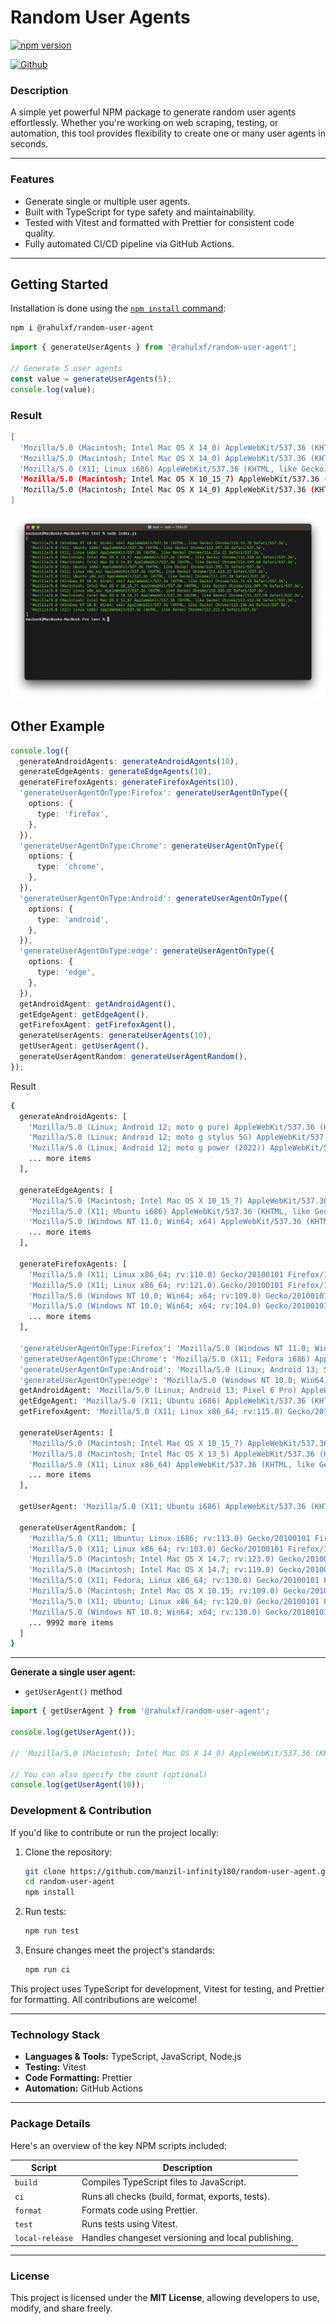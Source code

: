 # Random User Agents

[![npm version](https://badge.fury.io/js/@rahulxf%2Frandom-user-agent.svg)](https://badge.fury.io/js/@rahulxf%2Frandom-user-agent)

[![Github](https://github.com/manzil-infinity180/random-user-agent/actions/workflows/ci.yml/badge.svg?event=push)](https://github.com/manzil-infinity180/random-user-agent/actions/workflows/ci.yml)

### Description

A simple yet powerful NPM package to generate random user agents effortlessly. Whether you're working on web scraping, testing, or automation, this tool provides flexibility to create one or many user agents in seconds.

---

### Features

- Generate single or multiple user agents.
- Built with TypeScript for type safety and maintainability.
- Tested with Vitest and formatted with Prettier for consistent code quality.
- Fully automated CI/CD pipeline via GitHub Actions.

---

## Getting Started

Installation is done using the
[`npm install` command](https://docs.npmjs.com/getting-started/installing-npm-packages-locally):

```bash
npm i @rahulxf/random-user-agent
```

```js
import { generateUserAgents } from '@rahulxf/random-user-agent';

// Generate 5 user agents
const value = generateUserAgents(5);
console.log(value);
```

### Result

```bash
[
  'Mozilla/5.0 (Macintosh; Intel Mac OS X 14_0) AppleWebKit/537.36 (KHTML, like Gecko) Chrome/114.350.56 Safari/537.36',
  'Mozilla/5.0 (Macintosh; Intel Mac OS X 14_0) AppleWebKit/537.36 (KHTML, like Gecko) Chrome/112.344.67 Safari/537.36',
  'Mozilla/5.0 (X11; Linux i686) AppleWebKit/537.36 (KHTML, like Gecko) Chrome/112.259.94 Safari/537.36',
  'Mozilla/5.0 (Macintosh; Intel Mac OS X 10_15_7) AppleWebKit/537.36 (KHTML, like Gecko) Chrome/115.434.38 Safari/537.36',
  'Mozilla/5.0 (Macintosh; Intel Mac OS X 14_0) AppleWebKit/537.36 (KHTML, like Gecko) Chrome/113.123.89 Safari/537.36'
]
```

<p align="center">
<img src="./src/result.png" alt="result-image" />
</p>

## Other Example

```ts
console.log({
  generateAndroidAgents: generateAndroidAgents(10),
  generateEdgeAgents: generateEdgeAgents(10),
  generateFirefoxAgents: generateFirefoxAgents(10),
  'generateUserAgentOnType:Firefox': generateUserAgentOnType({
    options: {
      type: 'firefox',
    },
  }),
  'generateUserAgentOnType:Chrome': generateUserAgentOnType({
    options: {
      type: 'chrome',
    },
  }),
  'generateUserAgentOnType:Android': generateUserAgentOnType({
    options: {
      type: 'android',
    },
  }),
  'generateUserAgentOnType:edge': generateUserAgentOnType({
    options: {
      type: 'edge',
    },
  }),
  getAndroidAgent: getAndroidAgent(),
  getEdgeAgent: getEdgeAgent(),
  getFirefoxAgent: getFirefoxAgent(),
  generateUserAgents: generateUserAgents(10),
  getUserAgent: getUserAgent(),
  generateUserAgentRandom: generateUserAgentRandom(),
});
```

Result

```bash
{
  generateAndroidAgents: [
    'Mozilla/5.0 (Linux; Android 12; moto g pure) AppleWebKit/537.36 (KHTML, like Gecko) Chrome/119.0.0.0 Mobile Safari/537.36',
    'Mozilla/5.0 (Linux; Android 12; moto g stylus 5G) AppleWebKit/537.36 (KHTML, like Gecko) Chrome/128.0.0.0 Mobile Safari/537.36',
    'Mozilla/5.0 (Linux; Android 12; moto g power (2022)) AppleWebKit/537.36 (KHTML, like Gecko) Chrome/119.0.0.0 Mobile Safari/537.36',
    ... more items
  ],

  generateEdgeAgents: [
    'Mozilla/5.0 (Macintosh; Intel Mac OS X 10_15_7) AppleWebKit/537.36 (KHTML, like Gecko) Chrome/114.457.29 Safari/537.36 Edg/114.457.29',
    'Mozilla/5.0 (X11; Ubuntu i686) AppleWebKit/537.36 (KHTML, like Gecko) Chrome/111.427.17 Safari/537.36 Edg/111.427.17',
    'Mozilla/5.0 (Windows NT 11.0; Win64; x64) AppleWebKit/537.36 (KHTML, like Gecko) Chrome/115.303.22 Safari/537.36 Edg/115.303.22',
    ... more items
  ],

  generateFirefoxAgents: [
    'Mozilla/5.0 (X11; Linux x86_64; rv:110.0) Gecko/20100101 Firefox/110.0',
    'Mozilla/5.0 (X11; Linux x86_64; rv:121.0) Gecko/20100101 Firefox/121.0',
    'Mozilla/5.0 (Windows NT 10.0; Win64; x64; rv:109.0) Gecko/20100101 Firefox/109.0',
    'Mozilla/5.0 (Windows NT 10.0; Win64; x64; rv:104.0) Gecko/20100101 Firefox/104.0',
    ... more items
  ],

  'generateUserAgentOnType:Firefox': 'Mozilla/5.0 (Windows NT 11.0; Win64; x64; rv:106.0) Gecko/20100101 Firefox/106.0',
  'generateUserAgentOnType:Chrome': 'Mozilla/5.0 (X11; Fedora i686) AppleWebKit/537.36 (KHTML, like Gecko) Chrome/113.374.92 Safari/537.36',
  'generateUserAgentOnType:Android': 'Mozilla/5.0 (Linux; Android 13; SM-A536B) AppleWebKit/537.36 (KHTML, like Gecko) Chrome/130.0.0.0 Mobile Safari/537.36',
  'generateUserAgentOnType:edge': 'Mozilla/5.0 (Windows NT 10.0; Win64; x64) AppleWebKit/537.36 (KHTML, like Gecko) Chrome/114.216.30 Safari/537.36 Edg/114.216.30',
  getAndroidAgent: 'Mozilla/5.0 (Linux; Android 13; Pixel 6 Pro) AppleWebKit/537.36 (KHTML, like Gecko) Chrome/113.0.0.0 Mobile Safari/537.36',
  getEdgeAgent: 'Mozilla/5.0 (X11; Ubuntu i686) AppleWebKit/537.36 (KHTML, like Gecko) Chrome/111.362.48 Safari/537.36 Edg/111.362.48',
  getFirefoxAgent: 'Mozilla/5.0 (X11; Linux x86_64; rv:115.0) Gecko/20100101 Firefox/115.0',

  generateUserAgents: [
    'Mozilla/5.0 (Macintosh; Intel Mac OS X 10_15_7) AppleWebKit/537.36 (KHTML, like Gecko) Chrome/112.0.52 Safari/537.36',
    'Mozilla/5.0 (Macintosh; Intel Mac OS X 13_5) AppleWebKit/537.36 (KHTML, like Gecko) Chrome/113.485.20 Safari/537.36',
    'Mozilla/5.0 (X11; Linux x86_64) AppleWebKit/537.36 (KHTML, like Gecko) Chrome/122.355.31 Safari/537.36',
    ... more items
  ],

  getUserAgent: 'Mozilla/5.0 (X11; Ubuntu i686) AppleWebKit/537.36 (KHTML, like Gecko) Chrome/124.79.79 Safari/537.36',

  generateUserAgentRandom: [
    'Mozilla/5.0 (X11; Ubuntu; Linux i686; rv:113.0) Gecko/20100101 Firefox/113.0',
    'Mozilla/5.0 (X11; Linux x86_64; rv:103.0) Gecko/20100101 Firefox/103.0',
    'Mozilla/5.0 (Macintosh; Intel Mac OS X 14.7; rv:123.0) Gecko/20100101 Firefox/123.0',
    'Mozilla/5.0 (Macintosh; Intel Mac OS X 14.7; rv:119.0) Gecko/20100101 Firefox/119.0',
    'Mozilla/5.0 (X11; Fedora; Linux x86_64; rv:130.0) Gecko/20100101 Firefox/130.0',
    'Mozilla/5.0 (Macintosh; Intel Mac OS X 10.15; rv:109.0) Gecko/20100101 Firefox/109.0',
    'Mozilla/5.0 (X11; Ubuntu; Linux x86_64; rv:120.0) Gecko/20100101 Firefox/120.0',
    'Mozilla/5.0 (Windows NT 10.0; Win64; x64; rv:130.0) Gecko/20100101 Firefox/130.0',
    ... 9992 more items
  ]
}
```

---

**Generate a single user agent:**

- `getUserAgent()` method

```js
import { getUserAgent } from '@rahulxf/random-user-agent';

console.log(getUserAgent());

// 'Mozilla/5.0 (Macintosh; Intel Mac OS X 14_0) AppleWebKit/537.36 (KHTML, like Gecko) Chrome/113.123.89 Safari/537.36'

// You can also specify the count (optional)
console.log(getUserAgent(10));
```

### Development & Contribution

If you'd like to contribute or run the project locally:

1. Clone the repository:

   ```bash
   git clone https://github.com/manzil-infinity180/random-user-agent.git
   cd random-user-agent
   npm install
   ```

2. Run tests:

   ```bash
   npm run test
   ```

3. Ensure changes meet the project's standards:
   ```bash
   npm run ci
   ```

This project uses TypeScript for development, Vitest for testing, and Prettier for formatting. All contributions are welcome!

---

### Technology Stack

- **Languages & Tools:** TypeScript, JavaScript, Node.js
- **Testing:** Vitest
- **Code Formatting:** Prettier
- **Automation:** GitHub Actions

---

### Package Details

Here's an overview of the key NPM scripts included:

| Script          | Description                                        |
| --------------- | -------------------------------------------------- |
| `build`         | Compiles TypeScript files to JavaScript.           |
| `ci`            | Runs all checks (build, format, exports, tests).   |
| `format`        | Formats code using Prettier.                       |
| `test`          | Runs tests using Vitest.                           |
| `local-release` | Handles changeset versioning and local publishing. |

---

### License

This project is licensed under the **MIT License**, allowing developers to use, modify, and share freely.
